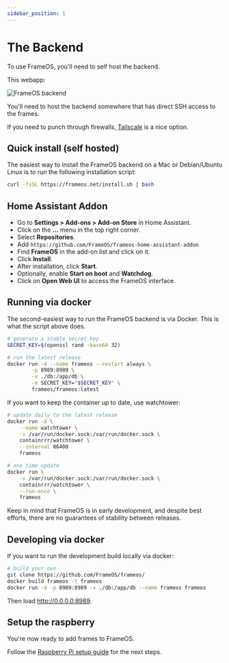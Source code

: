 ```yaml
---
sidebar_position: 1
---
```


# The Backend

To use FrameOS, you'll need to self host the backend. 

This webapp:

![FrameOS backend](./_img2/frameos-backend.gif)

You'll need to host the backend somewhere that has direct SSH access to the frames.

If you need to punch through firewalls, [Tailscale](https://tailscale.com/) is a nice option.

## Quick install (self hosted)

The easiest way to install the FrameOS backend on a Mac or Debian/Ubuntu Linux is to run the following installation script:

```bash
curl -fsSL https://frameos.net/install.sh | bash
```

## Home Assistant Addon

- Go to **Settings > Add-ons > Add-on Store** in Home Assistant.
- Click on the **...** menu in the top right corner.
- Select **Repositories**.
- Add `https://github.com/FrameOS/frameos-home-assistant-addon`
- Find **FrameOS** in the add-on list and click on it.
- Click **Install**.
- After installation, click **Start**.
- Optionally, enable **Start on boot** and **Watchdog**.
- Click on **Open Web UI** to access the FrameOS interface.

## Running via docker

The second-easiest way to run the FrameOS backend is via Docker. This is what the script above does.

```bash
# generate a stable secret key
SECRET_KEY=$(openssl rand -base64 32)

# run the latest release
docker run -d --name frameos --restart always \
        -p 8989:8989 \
        -v ./db:/app/db \
        -e SECRET_KEY="$SECRET_KEY" \
        frameos/frameos:latest
```

If you want to keep the container up to date, use watchtower:

```bash
# update daily to the latest release
docker run -d \
    --name watchtower \
    -v /var/run/docker.sock:/var/run/docker.sock \
    containrrr/watchtower \
    --interval 86400
    frameos

# one time update
docker run \
    -v /var/run/docker.sock:/var/run/docker.sock \
    containrrr/watchtower \
    --run-once \
    frameos
```

Keep in mind that FrameOS is in early development, and despite best efforts, there are no guarantees of stability between releases. 

## Developing via docker

If you want to run the development build locally via docker:

```bash
# build your own
git clone https://github.com/FrameOS/frameos/
docker build frameos -t frameos
docker run -d -p 8989:8989 -v ./db:/app/db --name frameos frameos
```

Then load http://0.0.0.0:8989.

## Setup the raspberry

You're now ready to add frames to FrameOS.

Follow the [Raspberry Pi setup guide](/guide/raspberry) for the next steps.
